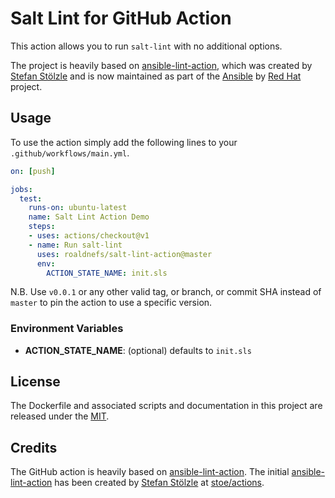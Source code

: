 # Salt Lint for GitHub Action
This action allows you to run `salt-lint` with no additional options.

The project is heavily based on [ansible-lint-action](https://github.com/ansible/ansible-lint-action), which was created by [Stefan Stölzle](/stoe) and is now maintained as part of the [Ansible](https://ansible.com/) by [Red Hat](https://redhat.com/) project.

## Usage
To use the action simply add the following lines to your `.github/workflows/main.yml`.

```yaml
on: [push]

jobs:
  test:
    runs-on: ubuntu-latest
    name: Salt Lint Action Demo
    steps:
    - uses: actions/checkout@v1
    - name: Run salt-lint
      uses: roaldnefs/salt-lint-action@master
      env:
        ACTION_STATE_NAME: init.sls
```

N.B. Use `v0.0.1` or any other valid tag, or branch, or commit SHA instead of `master` to pin the action to use a specific version.

### Environment Variables
- **ACTION_STATE_NAME**: (optional) defaults to `init.sls`

## License
The Dockerfile and associated scripts and documentation in this project are released under the [MIT](license).

## Credits
The GitHub action is heavily based on [ansible-lint-action](https://github.com/ansible/ansible-lint-action). The initial [ansible-lint-action](https://github.com/ansible/ansible-lint-action) has been created by [Stefan Stölzle](/stoe) at [stoe/actions](https://github.com/stoe/actions).